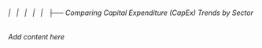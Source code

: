 ###### |   |   |   |   |   ├── Comparing Capital Expenditure (CapEx) Trends by Sector

*Add content here*